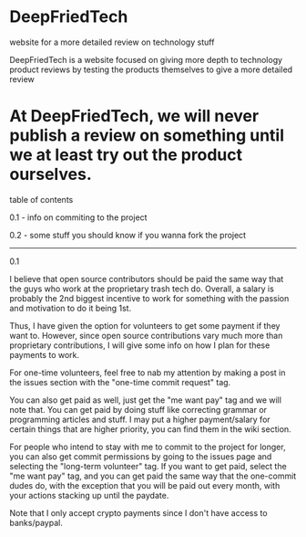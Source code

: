 # DeepFriedTech
website for a more detailed review on technology stuff

DeepFriedTech is a website focused on giving more depth to technology product reviews by testing the products themselves to give a more detailed review

# At DeepFriedTech, we will never publish a review on something until we at least try out the product ourselves.

table of contents

0.1 - info on commiting to the project

0.2 - some stuff you should know if you wanna fork the project

--------------------------------------------------------------------------------------------------------------------------------------------------------------------

0.1

I believe that open source contributors should be paid the same way that the guys who work at the proprietary trash tech do.  Overall, a salary is probably the 2nd biggest incentive to work for something with the passion and motivation to do it being 1st.

Thus, I have given the option for volunteers to get some payment if they want to. However, since open source contributions vary much more than proprietary contributions, I will give some info on how I plan for these payments to work.

For one-time volunteers, feel free to nab my attention by making a post in the issues section with the "one-time commit request" tag.

You can also get paid as well, just get the "me want pay" tag and we will note that. You can get paid by doing stuff like correcting grammar or programming articles and stuff. I may put a higher payment/salary for certain things that are higher priority, you can find them in the wiki section.

For people who intend to stay with me to commit to the project for longer, you can also get commit permissions by going to the issues page and selecting the "long-term volunteer" tag. If you want to get paid, select the "me want pay" tag, and you can get paid the same way that the one-commit dudes do, with the exception that you will be paid out every month, with your actions stacking up until the paydate.

Note that I only accept crypto payments since I don't have access to banks/paypal.
